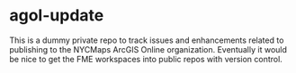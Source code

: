 # agol-update

This is a dummy private repo to track issues and enhancements related to publishing to the NYCMaps ArcGIS Online organization.  Eventually it would be nice to get the FME workspaces into public repos with version control.
